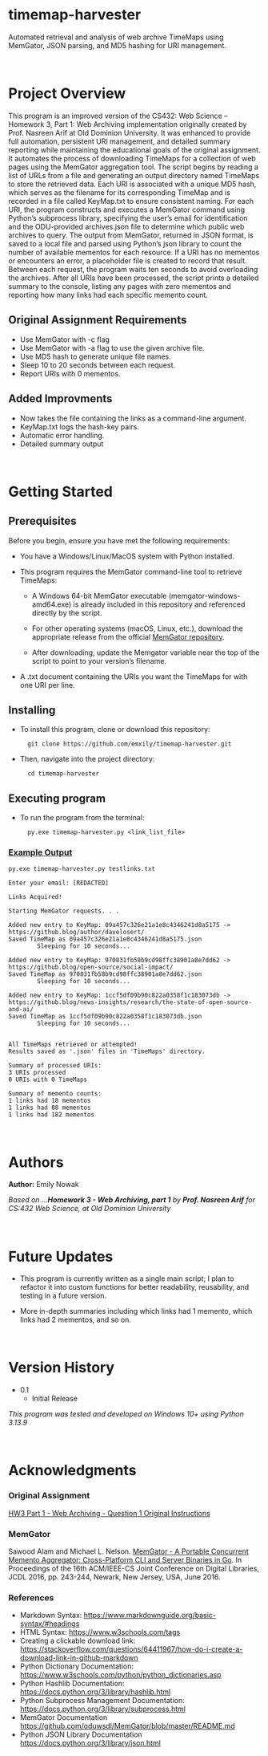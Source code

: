# timemap-harvester

Automated retrieval and analysis of web archive TimeMaps using MemGator, JSON parsing, and MD5 hashing for URI management.

<br />

# Project Overview

This program is an improved version of the CS432: Web Science – Homework 3, Part 1: Web Archiving implementation originally created by Prof. Nasreen Arif at Old Dominion University. It was enhanced to provide full automation, persistent URI management, and detailed summary reporting while maintaining the educational goals of the original assignment. It automates the process of downloading TimeMaps for a collection of web pages using the MemGator aggregation tool. The script begins by reading a list of URLs from a file and generating an output directory named TimeMaps to store the retrieved data. Each URI is associated with a unique MD5 hash, which serves as the filename for its corresponding TimeMap and is recorded in a file called KeyMap.txt to ensure consistent naming. For each URI, the program constructs and executes a MemGator command using Python’s subprocess library, specifying the user’s email for identification and the ODU-provided archives.json file to determine which public web archives to query. The output from MemGator, returned in JSON format, is saved to a local file and parsed using Python’s json library to count the number of available mementos for each resource. If a URI has no mementos or encounters an error, a placeholder file is created to record that result. Between each request, the program waits ten seconds to avoid overloading the archives. After all URIs have been processed, the script prints a detailed summary to the console, listing any pages with zero mementos and reporting how many links had each specific memento count.

## Original Assignment Requirements

* Use MemGator with -c flag
* Use MemGator with -a flag to use the given archive file.
* Use MD5 hash to generate unique file names.
* Sleep 10 to 20 seconds between each request.
* Report URIs with 0 mementos.

## Added Improvments

* Now takes the file containing the links as a command-line argument.
* KeyMap.txt logs the hash-key pairs.
* Automatic error handling.
* Detailed summary output

<br />

# Getting Started
## Prerequisites

Before you begin, ensure you have met the following requirements:

* You have a Windows/Linux/MacOS system with Python installed.

* This program requires the MemGator command-line tool to retrieve TimeMaps:
    * A Windows 64-bit MemGator executable (memgator-windows-amd64.exe) is already included in this repository and referenced directly by the script.

    * For other operating systems (macOS, Linux, etc.), download the appropriate release from the official [MemGator repository](https://github.com/oduwsdl/MemGator/releases).

    * After downloading, update the Memgator variable near the top of the script to point to your version’s filename.

* A .txt document containing the URIs you want the TimeMaps for with one URI per line. 

## Installing

* To install this program, clone or download this repository:

        git clone https://github.com/emxily/timemap-harvester.git

* Then, navigate into the project directory:

        cd timemap-harvester


## Executing program

* To run the program from the terminal:

        py.exe timemap-harvester.py <link_list_file>


### <u>Example Output</u>
```py.exe timemap-harvester.py testlinks.txt```
```
Enter your email: [REDACTED]

Links Acquired!

Starting MemGator requests. . .

Added new entry to KeyMap: 09a457c326e21a1e8c4346241d8a5175 -> https://github.blog/author/davelosert/
Saved TimeMap as 09a457c326e21a1e8c4346241d8a5175.json
        Sleeping for 10 seconds...

Added new entry to KeyMap: 970831fb58b9cd98ffc38901a8e7dd62 -> https://github.blog/open-source/social-impact/
Saved TimeMap as 970831fb58b9cd98ffc38901a8e7dd62.json
        Sleeping for 10 seconds...

Added new entry to KeyMap: 1ccf5df09b90c822a0358f1c183073db -> https://github.blog/news-insights/research/the-state-of-open-source-and-ai/
Saved TimeMap as 1ccf5df09b90c822a0358f1c183073db.json
        Sleeping for 10 seconds...


All TimeMaps retrieved or attempted!
Results saved as '.json' files in 'TimeMaps' directory.

Summary of processed URIs:
3 URIs processed
0 URIs with 0 TimeMaps

Summary of memento counts:
1 links had 18 mementos
1 links had 88 mementos
1 links had 182 mementos
```


<br />


# Authors

**Author:** Emily Nowak

*Based on ...**Homework 3 - Web Archiving, part 1** by **Prof. Nasreen Arif** for CS:432 Web Science, at Old Dominion University*


<br />


# Future Updates

* This program is currently written as a single main script; I plan to refactor it into custom functions for better readability, reusability, and testing in a future version.

* More in-depth summaries including which links had 1 memento, which links had 2 mementos, and so on.


<br />


# Version History

* 0.1
    * Initial Release

*This program was tested and developed on Windows 10+ using Python 3.13.9*


<br />


# Acknowledgments

### Original Assignment
[HW3 Part 1 - Web Archiving - Question 1 Original Instructions](https://github.com/emxily/html-uri-crawler/blob/c5d2bd820bc3f4799209856755acb4494c6cdba4/original-assignment-intructions.md)

### MemGator
Sawood Alam and Michael L. Nelson. [MemGator - A Portable Concurrent Memento Aggregator: Cross-Platform CLI and Server Binaries in Go](https://github.com/oduwsdl/MemGator). In Proceedings of the 16th ACM/IEEE-CS Joint Conference on Digital Libraries, JCDL 2016, pp. 243-244, Newark, New Jersey, USA, June 2016.

### References
* Markdown Syntax: <https://www.markdownguide.org/basic-syntax/#headings>
* HTML Syntax: <https://www.w3schools.com/tags>
* Creating a clickable download link: <https://stackoverflow.com/questions/64411967/how-do-i-create-a-download-link-in-github-markdown>
* Python Dictionary Documentation: <https://www.w3schools.com/python/python_dictionaries.asp>
* Python Hashlib Documentation: <https://docs.python.org/3/library/hashlib.html> 
* Python Subprocess Management Documentation: <https://docs.python.org/3/library/subprocess.html>
* MemGator Documentation <https://github.com/oduwsdl/MemGator/blob/master/README.md>
* Python JSON Library Documentation <https://docs.python.org/3/library/json.html>
